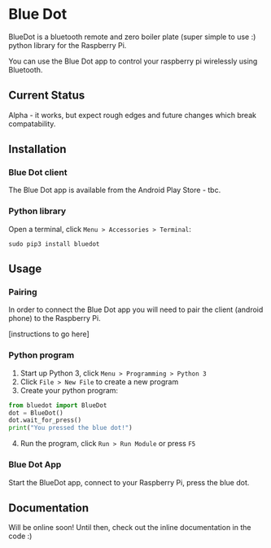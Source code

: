 
# Blue Dot

BlueDot is a bluetooth remote and zero boiler plate (super simple to use :) python library for the Raspberry Pi. 

You can use the Blue Dot app to control your raspberry pi wirelessly using Bluetooth.

## Current Status

Alpha - it works, but expect rough edges and future changes which break compatability.

## Installation

### Blue Dot client

The Blue Dot app is available from the Android Play Store - tbc.

### Python library

Open a terminal, click `Menu > Accessories > Terminal`:

```
sudo pip3 install bluedot
```

## Usage

### Pairing

In order to connect the Blue Dot app you will need to pair the client (android phone) to the Raspberry Pi.

[instructions to go here]

### Python program

1. Start up Python 3, click `Menu > Programming > Python 3`
2. Click `File > New File` to create a new program
3. Create your python program:

```python
from bluedot import BlueDot
dot = BlueDot()
dot.wait_for_press()
print("You pressed the blue dot!")
```

4. Run the program, click `Run > Run Module` or press `F5`

### Blue Dot App

Start the BlueDot app, connect to your Raspberry Pi, press the blue dot. 

## Documentation

Will be online soon!  Until then, check out the inline documentation in the code :)